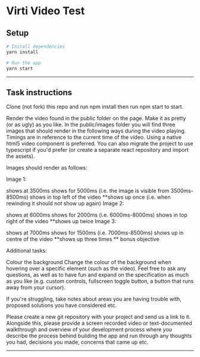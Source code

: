 # Virti Video Test

## Setup

```bash
# Install dependencies
yarn install

# Run the app
yarn start
```

---

## Task instructions

Clone (not fork) this repo and run npm install then run npm start to start.

Render the video found in the public folder on the page. Make it as pretty (or as ugly) as you like. In the public/images folder you will find three images that should render in the following ways during the video playing. Timings are in reference to the current time of the video. Using a native html5 video component is preferred. You can also migrate the project to use typescript if you'd prefer (or create a separate react repository and import the assets).

Images should render as follows:

Image 1:

shows at 3500ms
shows for 5000ms (i.e. the image is visible from 3500ms-8500ms)
shows in top left of the video
\*\*shows up once (i.e. when rewinding it should not show up again)
Image 2:

shows at 6000ms
shows for 2000ms (i.e. 6000ms-8000ms)
shows in top right of the video
\*\*shows up twice
Image 3:

shows at 7000ms
shows for 1500ms (i.e. 7000ms-8500ms)
shows up in centre of the video
**shows up three times
** bonus objective

Additional tasks:

Colour the background
Change the colour of the background when hovering over a specific element (such as the video).
Feel free to ask any questions, as well as to have fun and expand on the specification as much as you like (e.g. custom controls, fullscreen toggle button, a button that runs away from your cursor).

If you're struggling, take notes about areas you are having trouble with, proposed solutions you have considered etc.

Please create a new git repository with your project and send us a link to it. Alongside this, please provide a screen recorded video or text-documented walkthrough and overview of your development process where you describe the process behind building the app and run through any thoughts you had, decisions you made, concerns that came up etc.

---
